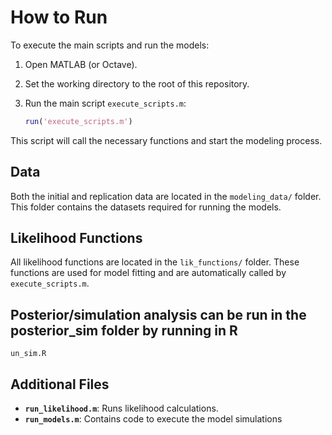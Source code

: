 # How to Run

To execute the main scripts and run the models:

1. Open MATLAB (or Octave).

2. Set the working directory to the root of this repository.

3. Run the main script `execute_scripts.m`:

    ```matlab
    run('execute_scripts.m')
    ```

This script will call the necessary functions and start the modeling process.

## Data

Both the initial and replication data are located in the `modeling_data/` folder. This folder contains the datasets required for running the models.


## Likelihood Functions

All likelihood functions are located in the `lik_functions/` folder. These functions are used for model fitting and are automatically called by `execute_scripts.m`.

## Posterior/simulation analysis can be run in the posterior_sim folder by running in R 
```un_sim.R```

## Additional Files

- **`run_likelihood.m`**: Runs likelihood calculations.
- **`run_models.m`**: Contains code to execute the model simulations
